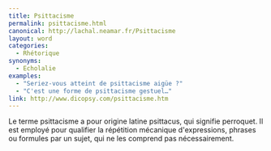 ```yaml
---
title: Psittacisme
permalink: psittacisme.html
canonical: http://lachal.neamar.fr/Psittacisme
layout: word
categories:
  - Rhétorique
synonyms:
  - Echolalie
examples:
  - "Seriez-vous atteint de psittacisme aigüe ?"
  - "C'est une forme de psittacisme gestuel…"
link: http://www.dicopsy.com/psittacisme.htm
---
```


Le terme psittacisme a pour origine latine psittacus, qui signifie perroquet. Il est employé pour qualifier la répétition mécanique d'expressions, phrases ou formules par un sujet, qui ne les comprend pas nécessairement.

